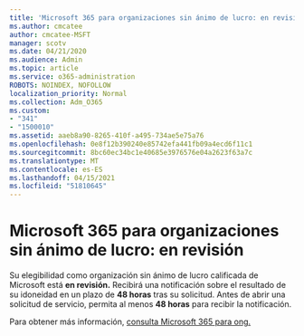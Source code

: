 ```yaml
---
title: 'Microsoft 365 para organizaciones sin ánimo de lucro: en revisión'
ms.author: cmcatee
author: cmcatee-MSFT
manager: scotv
ms.date: 04/21/2020
ms.audience: Admin
ms.topic: article
ms.service: o365-administration
ROBOTS: NOINDEX, NOFOLLOW
localization_priority: Normal
ms.collection: Adm_O365
ms.custom:
- "341"
- "1500010"
ms.assetid: aaeb8a90-8265-410f-a495-734ae5e75a76
ms.openlocfilehash: 0e8f12b390240e85742efa441fb09a4ecd6f11c1
ms.sourcegitcommit: 8bc60ec34bc1e40685e3976576e04a2623f63a7c
ms.translationtype: MT
ms.contentlocale: es-ES
ms.lasthandoff: 04/15/2021
ms.locfileid: "51810645"
---
```

# <a name="microsoft-365-for-nonprofits---under-review"></a>Microsoft 365 para organizaciones sin ánimo de lucro: en revisión

Su elegibilidad como organización sin ánimo de lucro calificada de Microsoft está **en revisión.** Recibirá una notificación sobre el resultado de su idoneidad en un plazo de **48 horas** tras su solicitud. Antes de abrir una solicitud de servicio, permita al menos **48 horas** para recibir la notificación. 

Para obtener más información, [consulta Microsoft 365 para ong.](https://www.microsoft.com/nonprofits/microsoft-365) 
